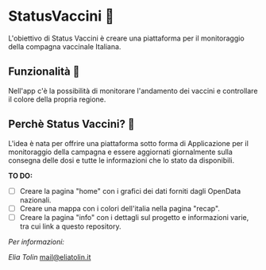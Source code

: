 # StatusVaccini 🧬

L'obiettivo di Status Vaccini è creare una piattaforma per il monitoraggio della compagna vaccinale Italiana.

## Funzionalità 💉

Nell'app c'è la possibilità di monitorare l'andamento dei vaccini e controllare il colore della propria regione.

## Perchè Status Vaccini? 🦠

L'idea è nata per offrire una piattaforma sotto forma di Applicazione per il monitoraggio della campagna e essere aggiornati 
giornalmente sulla consegna delle dosi e tutte le informazioni che lo stato da disponibili.


**TO DO:**
- [ ] Creare la pagina "home" con i grafici dei dati forniti dagli OpenData nazionali.
- [ ] Creare una mappa con i colori dell'italia nella pagina "recap".
- [ ] Creare la pagina "info" con i dettagli sul progetto e informazioni varie, tra cui link a questo repository.

*Per informazioni:*

_Elia Tolin_
mail@eliatolin.it
